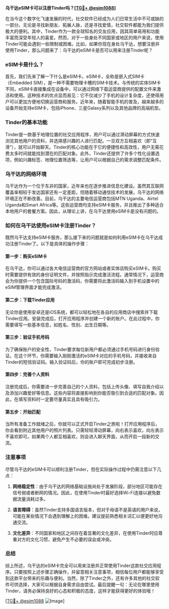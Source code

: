 **乌干达eSIM卡可以注册Tinder吗？[[TG💪+ @esim1088](https://t.me/s/esim1088)]**

在当今这个数字化飞速发展的时代，社交软件已经成为人们日常生活中不可或缺的一部分。无论是寻找新朋友、拓展人脉，还是寻找爱情，社交软件都能为我们提供极大的便利。其中，Tinder作为一款全球知名的交友应用，因其简单易用和功能丰富而深受年轻人的喜爱。然而，对于一些身处不同国家或地区的用户来说，使用Tinder可能会遇到一些限制或困难。比如，如果你现在身处乌干达，想要注册并使用Tinder，那么问题来了：乌干达的eSIM卡是否可以用来注册Tinder呢？

### eSIM卡是什么？

首先，我们先来了解一下什么是eSIM卡。eSIM卡，全称是嵌入式SIM卡（Embedded SIM），是一种不需要物理卡槽的SIM卡技术。与传统的实体SIM卡不同，eSIM卡直接集成在设备中，可以通过网络下载运营商提供的配置文件来激活和使用。这种技术的优点显而易见：它不仅减少了手机的设计复杂度，还使得用户可以更加方便地切换运营商和服务。近年来，随着智能手机的普及，越来越多的设备开始支持eSIM卡，包括iPhone、三星Galaxy系列以及其他品牌的高端机型。

### Tinder的基本功能

Tinder是一款基于地理位置的社交应用程序，用户可以通过滑动屏幕的方式快速浏览其他用户的资料，并选择感兴趣的人进行匹配。一旦双方互相喜欢（即“互滑”），就可以开始聊天。Tinder的核心功能在于它的便捷性和高效性，用户无需花费太多时间就能找到潜在的匹配对象。此外，Tinder还提供了许多个性化设置选项，例如兴趣标签、地理位置筛选等，让用户可以根据自己的需求调整匹配条件。

### 乌干达的网络环境

乌干达作为一个位于东非的国家，近年来也在逐步推进信息化建设。虽然其互联网覆盖率相较于发达国家还有一定差距，但随着移动通信技术的发展，乌干达的网络环境正在不断改善。目前，乌干达的主要电信运营商包括MTN Uganda、Airtel Uganda和Smart Africa等。这些运营商均支持eSIM卡服务，并且推出了多种适合本地用户的套餐方案。因此，从理论上讲，在乌干达使用eSIM卡是没有问题的。

### 如何在乌干达使用eSIM卡注册Tinder？

既然乌干达支持eSIM卡服务，那么接下来的问题就是如何利用eSIM卡在乌干达成功注册Tinder了。以下是具体的操作步骤：

#### 第一步：购买eSIM卡
在乌干达，你可以通过各大电信运营商的官方网站或者实体店购买eSIM卡。购买时需要提供有效的身份证明文件，并按照指示完成激活流程。通常情况下，运营商会为你提供一个包含国际号码的激活码，你需要将此激活码输入到手机设置中的eSIM管理界面才能完成激活。

#### 第二步：下载Tinder应用
无论你是使用安卓还是iOS系统，都可以轻松地在各自的应用商店中搜索并下载Tinder应用。安装完成后，打开应用程序并创建一个新的账户。在此过程中，你需要填写一些基本信息，如姓名、性别、出生日期等。

#### 第三步：验证手机号码
为了确保账户的安全性，Tinder要求每位新用户都必须通过手机号码进行身份验证。在这个环节，你需要输入刚刚激活的eSIM卡对应的手机号码，并接收来自Tinder的短信验证码。输入验证码后，你的账户即可完成初步注册。

#### 第四步：完善个人资料
注册完成后，你需要进一步完善自己的个人资料，包括上传头像、填写自我介绍以及添加兴趣爱好等信息。这些内容将直接影响到你能否吸引到合适的匹配对象。因此，在填写资料时一定要尽量真实且具有吸引力。

#### 第五步：开始匹配
当所有准备工作就绪之后，你就可以正式开启Tinder之旅啦！打开应用程序后，你会看到附近其他用户的照片列表。只需轻轻滑动屏幕，向右表示喜欢，向左表示不喜欢即可。如果两个人都互相喜欢，则会进入聊天界面，从而开启一段新的交流。

### 注意事项

尽管乌干达的eSIM卡可以顺利注册Tinder，但在实际操作过程中仍需注意以下几点：

1. **网络稳定性**：由于乌干达的网络基础设施尚处于发展阶段，部分地区可能存在信号弱或者断网的情况。因此，在使用Tinder时最好选择Wi-Fi连接以避免数据流量消耗过多。
   
2. **语言障碍**：虽然Tinder支持多国语言版本，但对于母语不是英语的用户来说，可能在某些情况下会遇到理解上的困难。建议提前熟悉相关词汇以便更好地沟通交流。
   
3. **文化差异**：不同国家和地区之间存在着显著的文化差异，在使用Tinder时应尊重对方的文化习惯，避免产生不必要的误会或冲突。

### 总结

综上所述，乌干达的eSIM卡完全可以用来注册并正常使用Tinder这款社交应用程序。只要按照上述步骤正确操作，并留意相关注意事项，相信每位用户都能够享受到这款平台带来的乐趣与便利。当然，除了Tinder之外，还有许多其他的社交软件可供选择，大家可以根据自身需求自由尝试。最后提醒一句：无论在哪里使用Tinder，请务必保持良好的心态和积极的态度，这样才能获得更好的体验哦！

[[TG💪+ @esim1088](https://t.me/s/esim1088) ![Image](https://i.postimg.cc/4NQfJmqS/Snipaste-2025-05-13-00-14-12.png)]